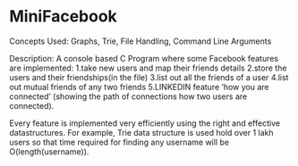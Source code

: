 # MiniFacebook

Concepts Used: Graphs, Trie, File Handling, Command Line Arguments

Description: A console based C Program where some Facebook features are implemented: 
1.take new users and map their friends details 
2.store the users and their friendships(in the file)
3.list out all the friends of a user
4.list out mutual friends of any two friends
5.LINKEDIN feature ‘how you are connected’ (showing the path of connections how two users are connected).

Every feature is implemented very efficiently using the right and effective datastructures. For example, Trie data structure 
is used hold over 1 lakh users so that time required for finding any username will be O(length(username)). 
